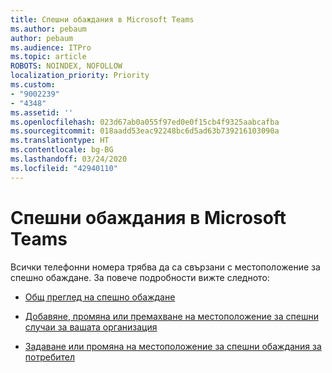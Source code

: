 ```yaml
---
title: Спешни обаждания в Microsoft Teams
ms.author: pebaum
author: pebaum
ms.audience: ITPro
ms.topic: article
ROBOTS: NOINDEX, NOFOLLOW
localization_priority: Priority
ms.custom:
- "9002239"
- "4348"
ms.assetid: ''
ms.openlocfilehash: 023d67ab0a055f97ed0e0f15cb4f9325aabcafba
ms.sourcegitcommit: 018aadd53eac92248bc6d5ad63b739216103090a
ms.translationtype: HT
ms.contentlocale: bg-BG
ms.lasthandoff: 03/24/2020
ms.locfileid: "42940110"
---
```

# <a name="teams-emergency-calling"></a>Спешни обаждания в Microsoft Teams

Всички телефонни номера трябва да са свързани с местоположение за спешно обаждане. За повече подробности вижте следното:

- [Общ преглед на спешно обаждане](https://docs.microsoft.com/MicrosoftTeams/what-are-emergency-locations-addresses-and-call-routing)

- [Добавяне, промяна или премахване на местоположение за спешни случаи за вашата организация](https://docs.microsoft.com/MicrosoftTeams/add-change-remove-emergency-location-organization)

- [Задаване или промяна на местоположение за спешни обаждания за потребител](https://docs.microsoft.com/MicrosoftTeams/assign-change-emergency-location-user)
